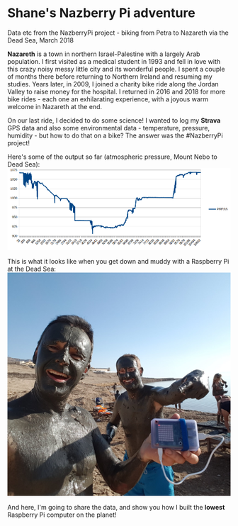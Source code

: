 # Shane's Nazberry Pi adventure
Data etc from the NazberryPi project - biking from Petra to Nazareth via the Dead Sea, March 2018

**Nazareth** is a town in northern Israel-Palestine with a largely Arab population. I first visited as a medical student in 1993 and fell in love with this crazy noisy messy little city and its wonderful people. I spent a couple of months there before returning to Northern Ireland and resuming my studies. Years later, in 2009, I joined a charity bike ride along the Jordan Valley to raise money for the hospital. I returned in 2016 and 2018 for more bike rides - each one an exhilarating experience, with a joyous warm welcome in Nazareth at the end.

On our last ride, I decided to do some science! I wanted to log my **Strava** GPS data and also some environmental data - temperature, pressure, humidity - but how to do that on a bike? The answer was the #NazberryPi project!

Here's some of the output so far (atmospheric pressure, Mount Nebo to Dead Sea):
![MountNebo](https://github.com/shanemuk/nazberry/blob/master/nazberrydata_nebo.png?raw=true)

This is what it looks like when you get down and muddy with a Raspberry Pi at the Dead Sea:
![PiAtTheDeadSea](https://github.com/shanemuk/nazberry/blob/master/20180314_155603%20(1).jpg)

And here, I'm going to share the data, and show you how I built the **lowest** Raspberry Pi computer on the planet!
